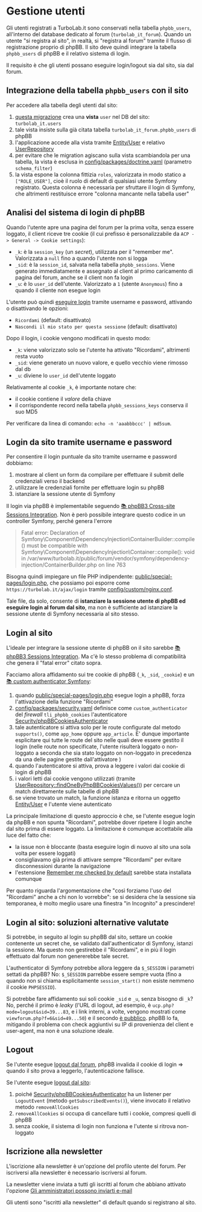 # Gestione utenti

Gli utenti registrati a TurboLab.it sono conservati nella tabella `phpbb_users`, all'interno del database dedicato al forum (`turbolab_it_forum`). Quando un utente "si registra al sito", in realtà, si "registra al forum" tramite il flusso di registrazione proprio di phpBB. Il sito deve quindi integrare la tabella `phpbb_users` di phpBB e il relativo sistema di login.

Il requisito è che gli utenti possano eseguire login/logout sia dal sito, sia dal forum.


## Integrazione della tabella `phpbb_users` con il sito

Per accedere alla tabella degli utenti dal sito:

1. [questa migrazione](https://github.com/TurboLabIt/TurboLab.it/blob/main/migrations/Version20240105082853.php) crea una **vista** `user` nel DB del sito: `turbolab_it.users`
2. tale vista insiste sulla già citata tabella `turbolab_it_forum.phpbb_users` di phpBB
3. l'applicazione accede alla vista tramite [Entity/User](https://github.com/TurboLabIt/TurboLab.it/blob/main/src/Entity/User.php) e relativo [UserRepository](https://github.com/TurboLabIt/TurboLab.it/blob/main/src/Repository/UserRepository.php)
4. per evitare che le migration agiscano sulla vista scambiandola per una tabella, la vista è esclusa in [config/packages/doctrine.yaml](https://github.com/TurboLabIt/TurboLab.it/blob/main/config/packages/doctrine.yaml) (parametro `schema_filter`)
5. la vista espone la colonna fittizia `roles`, valorizzata in modo statico a `["ROLE_USER"]`, cioè il ruolo di default di qualsiasi utente Symfony registrato. Questa colonna è necessaria per sfruttare il login di Symfony, che altrimenti restituisce errore "colonna mancante nella tabella user"


## Analisi del sistema di login di phpBB

Quando l'utente apre una pagina del forum per la prima volta, senza essere loggato, il client riceve tre cookie (il cui prefisso è personalizzabile da `ACP -> General -> Cookie settings`):

- `_k`: è la `session_key` (un *secret*), utilizzata per il "remember me". Valorizzata a `null` fino a quando l'utente non si logga
- `_sid`: è la `session_id`, salvata nella tabella `phpbb_sessions`. Viene generato immediatamente e assegnato al client al primo caricamento di pagina del forum, anche se il client non fa login
- `_u`: è lo `user_id` dell'utente. Valorizzato a `1` (utente `Anonymous`) fino a quando il cliente non esegue login

L'utente può quindi [eseguire login](https://turbolab.it/forum/ucp.php?mode=login) tramite username e password, attivando o disattivando le opzioni:

- `Ricordami` (default: disattivato)
- `Nascondi il mio stato per questa sessione` (default: disattivato)

Dopo il login, i cookie vengono modificati in questo modo:

- `_k`: viene valorizzato solo se l'utente ha attivato "Ricordami", altrimenti resta vuoto
- `_sid`: viene generato un nuovo valore, e quello vecchio viene rimosso dal db
- `_u`: diviene lo `user_id` dell'utente loggato

Relativamente al cookie `_k`, è importante notare che:

- il cookie contiene il *valore* della chiave
- il corrispondente record nella tabella `phpbb_sessions_keys` conserva il suo MD5

Per verificare da linea di comando: `echo -n 'aaabbbccc' | md5sum`.


## Login da sito tramite username e password

Per consentire il login puntuale da sito tramite username e password dobbiamo:

1. mostrare al client un form da compilare per effettuare il submit delle credenziali verso il backend
2. utilizzare le credenziali fornite per effettuare login su phpBB
3. istanziare la sessione utente di Symfony

Il login via phpBB è implementabile seguendo [📚 phpBB3 Cross-site Sessions Integration](https://www.phpbb.com/support/docs/en/3.0/kb/article/phpbb3-cross-site-sessions-integration/). Non è però possibile integrare questo codice in un controller Symfony, perché genera l'errore

> Fatal error: Declaration of Symfony\Component\DependencyInjection\ContainerBuilder::compile() must be compatible with Symfony\Component\DependencyInjection\Container::compile(): void in /var/www/turbolab.it/public/forum/vendor/symfony/dependency-injection/ContainerBuilder.php on line 763

Bisogna quindi impiegare un file PHP indipendente: [public/special-pages/login.php](https://github.com/TurboLabIt/TurboLab.it/blob/main/public/special-pages/login.php), che possiamo poi esporre come `https://turbolab.it/ajax/login` tramite [config/custom/nginx.conf](https://github.com/TurboLabIt/TurboLab.it/blob/main/config/custom/nginx.conf).

Tale file, da solo, consente di **istanziare la sessione utente di phpBB ed eseguire login al forum dal sito**, ma non è sufficiente ad istanziare la sessione utente di Symfony necessaria al sito stesso.


## Login al sito

L'ideale per integrare la sessione utente di phpBB on il sito sarebbe [📚 phpBB3 Sessions Integration](https://www.phpbb.com/support/docs/en/3.0/kb/article/phpbb3-sessions-integration/). Ma c'è lo stesso problema di compatibilità che genera il "fatal error" citato sopra.

Facciamo allora affidamento sui tre cookie di phpBB (`_k`, `_sid`, `_cookie`) e un [📚 custom authenticator Symfony](https://symfony.com/doc/current/security/custom_authenticator.html):

1. quando [public/special-pages/login.php](https://github.com/TurboLabIt/TurboLab.it/blob/main/public/special-pages/login.php) esegue login a phpBB, forza l'attivazione della funzione "Ricordami"
2. [config/packages/security.yaml](https://github.com/TurboLabIt/TurboLab.it/blob/main/config/packages/security.yaml) definisce come `custom_authenticator` del *firewall* `tli_phpbb_cookies` l'autenticatore [Security/phpBBCookiesAuthenticator](https://github.com/TurboLabIt/TurboLab.it/blob/main/src/Security/phpBBCookiesAuthenticator.php)
3. tale autenticatore si attiva solo per le route configurate dal metodo `supports()`, come `app_home` oppure `app_article`. E' dunque importante esplicitare qui tutte le route del sito nelle quali deve essere gestito il login (nelle route non specificate, l'utente risulterà loggato o non-loggato a seconda che sia stato loggato on non-loggato in precedenza da una delle pagine gestite dall'attivatore )
4. quando l'autenticatore si attiva, prova a leggere i valori dai cookie di login di phpBB
5. i valori letti dai cookie vengono utilizzati (tramite [UserRepository::findOneByPhpBBCookiesValues()](https://github.com/TurboLabIt/TurboLab.it/blob/main/src/Repository/UserRepository.php)) per cercare un match direttamente sulle tabelle di phpBB
6. se viene trovato un match, la funzione istanza e ritorna un oggetto [Entity/User](https://github.com/TurboLabIt/TurboLab.it/blob/main/src/Entity/User.php) e l'utente viene autenticato

La principale limitazione di questo approccio è che, se l'utente esegue login da phpBB e non spunta "Ricordami", potrebbe dover ripetere il login anche dal sito prima di essere loggato. La limitazione è comunque accettabile alla luce del fatto che:

- la issue non è bloccante (basta eseguire login di nuovo al sito una sola volta per essere loggati)
- consigliavamo già prima di attivare sempre "Ricordami" per evitare disconnessioni durante la navigazione
- l'estensione [Remember me checked by default](https://www.phpbb.com/customise/db/extension/remember_me/) sarebbe stata installata comunque

Per quanto riguarda l'argomentazione che "così forziamo l'uso del "Ricordami" anche a chi non lo vorrebbe": se si desidera che la sessione sia temporanea, è molto meglio usare una finestra "in Incognito" a prescindere!


## Login al sito: soluzioni alternative valutate

Si potrebbe, in seguito al login su phpBB dal sito, settare un cookie contenente un secret che, se validato dall'authenticator di Symfony, istanzi la sessione. Ma questo non gestirebbe il "Ricordami", e in più il login effettuato dal forum non genererebbe tale secret.

L'authenticator di Symfony potrebbe allora leggere da `$_SESSION` i parametri settati da phpBB? No: `$_SESSION` parrebbe essere sempre vuota (fino a quando non si chiama esplicitamente `session_start()` non esiste nemmeno il cookie `PHPSESSID`).

Si potrebbe fare affidamento sui soli cookie `_sid` e `_u`, senza bisogno di `_k`? No, perché il primo è *leaky* (l'URL di logout, ad esempio, è `ucp.php?mode=logout&sid=39...83`, e i link interni, a volte, vengono mostrati come `viewforum.php?f=6&sid=49...50`) e il secondo [è pubblico](https://turbolab.it/forum/memberlist.php?mode=viewprofile&u=2). phpBB lo fa, mitigando il problema con check aggiuntivi su IP di provenienza del client e user-agent, ma non è una soluzione ideale.


## Logout

Se l'utente esegue [logout dal forum](https://turbolab.it/forum/ucp.php?mode=logout), phpBB invalida il cookie di login => quando il sito prova a leggerlo, l'autenticazione fallisce.

Se l'utente esegue [logout dal sito](https://turbolab.it/logout):

1. poiché [Security/phpBBCookiesAuthenticator](https://github.com/TurboLabIt/TurboLab.it/blob/main/src/Security/phpBBCookiesAuthenticator.php) ha un listener per `LogoutEvent` (metodo `getSubscribedEvents()`), viene invocato il relativo metodo `removeAllCookies`
2. `removeAllCookies` si occupa di cancellare tutti i cookie, compresi quelli di phpBB
3. senza cookie, il sistema di login non funziona e l'utente si ritrova non-loggato


## Iscrizione alla newsletter

L'iscrizione alla newsletter è un'opzione del profilo utente del forum. Per iscriversi alla newsletter è necessario iscriversi al forum.

La newsletter viene inviata a tutti gli iscritti al forum che abbiano attivato
l'opzione [Gli amministratori possono inviarti e-mail](https://turbolab.it/402)

Gli utenti sono "iscritti alla newsletter" di default quando si registrano al sito.
